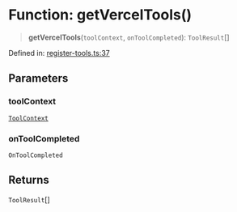 # Function: getVercelTools()

> **getVercelTools**(`toolContext`, `onToolCompleted`): `ToolResult`[]

Defined in: [register-tools.ts:37](https://github.com/GeoDaCenter/openassistant/blob/36f516b8229288259590b2d9dab3b10cbfc3cbfd/packages/echarts/src/register-tools.ts#L37)

## Parameters

### toolContext

[`ToolContext`](../type-aliases/ToolContext.md)

### onToolCompleted

`OnToolCompleted`

## Returns

`ToolResult`[]
